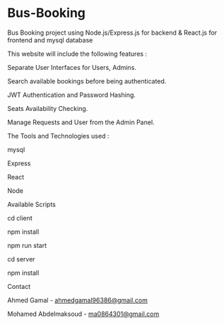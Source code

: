 # Bus-Booking
Bus Booking project using Node.js/Express.js for backend & React.js for frontend and mysql database	  

This website will include the following features :

Separate User Interfaces for Users, Admins.

Search available bookings before being authenticated.

JWT Authentication and Password Hashing.

Seats Availability Checking.

Manage Requests and User from the Admin Panel.

The Tools and Technologies used :

mysql

Express

React

Node

Available Scripts

cd client

npm install

npm run start

cd server

npm install

Contact

Ahmed Gamal - ahmedgamal96386@gmail.com

Mohamed Abdelmaksoud - ma0864301@gmail.com
